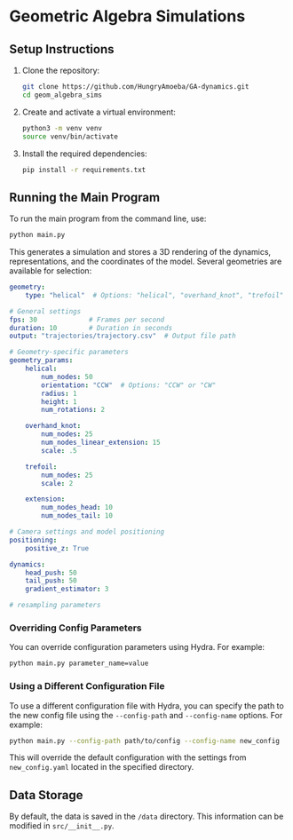 # Geometric Algebra Simulations

## Setup Instructions

1. Clone the repository:
    ```sh
    git clone https://github.com/HungryAmoeba/GA-dynamics.git
    cd geom_algebra_sims
    ```

2. Create and activate a virtual environment:
    ```sh
    python3 -m venv venv
    source venv/bin/activate
    ```

3. Install the required dependencies:
    ```sh
    pip install -r requirements.txt
    ```

## Running the Main Program

To run the main program from the command line, use:
```sh
python main.py
```

This generates a simulation and stores a 3D rendering of the dynamics, representations, and the coordinates of the model. Several geometries are available for selection:

```yaml
geometry: 
    type: "helical"  # Options: "helical", "overhand_knot", "trefoil"

# General settings
fps: 30             # Frames per second
duration: 10        # Duration in seconds
output: "trajectories/trajectory.csv"  # Output file path

# Geometry-specific parameters
geometry_params:
    helical:
        num_nodes: 50
        orientation: "CCW"  # Options: "CCW" or "CW"
        radius: 1
        height: 1
        num_rotations: 2

    overhand_knot:
        num_nodes: 25
        num_nodes_linear_extension: 15
        scale: .5

    trefoil:
        num_nodes: 25
        scale: 2

    extension:
        num_nodes_head: 10
        num_nodes_tail: 10

# Camera settings and model positioning
positioning:
    positive_z: True

dynamics:
    head_push: 50
    tail_push: 50
    gradient_estimator: 3

# resampling parameters
```

### Overriding Config Parameters

You can override configuration parameters using Hydra. For example:
```sh
python main.py parameter_name=value
```
### Using a Different Configuration File

To use a different configuration file with Hydra, you can specify the path to the new config file using the `--config-path` and `--config-name` options. For example:

```sh
python main.py --config-path path/to/config --config-name new_config
```

This will override the default configuration with the settings from `new_config.yaml` located in the specified directory.

## Data Storage

By default, the data is saved in the `/data` directory. This information can be modified in `src/__init__.py`.
